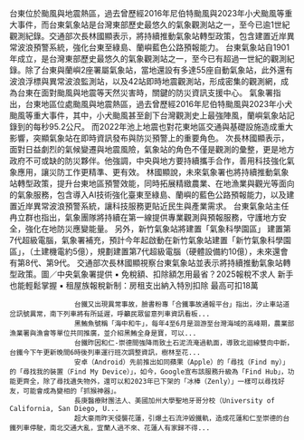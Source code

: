 台東位於颱風與地震熱區，過去曾歷經2016年尼伯特颱風與2023年小犬颱風等重大事件，而台東氣象站是台灣東部歷史最悠久的氣象觀測站之一，至今已逾1世紀觀測紀錄。交通部次長林國顯表示，將持續推動氣象站轉型政策，包含建置近岸異常波浪預警系統，強化台東至綠島、蘭嶼藍色公路預報能力。
台東氣象站自1901年成立，是台灣東部歷史最悠久的氣象觀測站之一，至今已有超過一世紀的觀測紀錄。除了台東與蘭嶼2座署屬氣象站，當地還設有多達55座自動氣象站，此外還有波浪浮標與異常波浪監測站，以及42站即時地震觀測站，形成密集的觀測網，成為台東在面對颱風與地震等天然災害時，關鍵的防災資訊支援中心。
氣象署指出，台東地區位處颱風與地震熱區，過去曾歷經2016年尼伯特颱風與2023年小犬颱風等重大事件，其中，小犬颱風甚至創下台灣觀測史上最強陣風，蘭嶼氣象站記錄到的每秒95.2公尺。
而2022年池上地震也對花東地區交通與基礎設施造成重大影響，突顯氣象站在即時資訊發布與防災預警上的重要角色。
次長林國顯表示，面對日益劇烈的氣候變遷與地震風險，氣象站的角色不僅是觀測的彙整，更是地方政府不可或缺的防災夥伴。他強調，中央與地方要持續攜手合作，善用科技強化氣象應用，讓災防工作更精準、更有效。
林國顯說，未來氣象署也將持續推動氣象站轉型政策，提升台東地區預警效能，同時拓展精緻農業、在地漁業與觀光等面向的氣象服務，包含導入AI技術強化臺東至綠島、蘭嶼的藍色公路預報能力，以及建置近岸異常波浪預警系統，讓科技服務更貼近民生與產業需求。
台東氣象站主任冉立群也指出，氣象團隊將持續在第一線提供專業觀測與預報服務，守護地方安全，強化在地防災應變能量。
另外，新竹氣象站將建置「氣象科學園區」 建置第7代超級電腦，氣象署補充，預計今年起啟動在新竹氣象站建置「新竹氣象科學園區」，（土建機電約5億），規劃建置第7代超級電腦（硬體設備約10億），未來還會有第8代、第9代。
交通部次長林國顯視察台東氣象站並表示將持續推動氣象站轉型政策。圖／中央氣象署提供
 ▪ 免稅額、扣除額怎用最省？2025報稅不求人 新手也能輕鬆掌握
 ▪ 租屋族報稅新制：房租支出納入特別扣除 最高可扣18萬

                    台鐵又出現異常事故，臉書粉專「合鐵事故通報平台」指出，汐止車站道岔訊號異常，南下列車將有所延遲，呼籲民眾留意列車資訊看板...                  
                    黑鮪魚號稱「海中和牛」，每年4至6月是洄游至台灣海域的高峰期，農業部漁業署與漁會等單位共同推廣，並介紹黑鮪全身是寶，可以...                  
                    台鐵昨因和仁-崇德間強降雨致土石泥流淹過軌面，導致北迴線雙向中斷，台鐵今下午更新晚間6時後列車運行班次調整資訊，樹林至花...                  
                    安卓（Android）先前推出如同蘋果（Apple）的「尋找（Find my）」 的「尋找我的裝置（Find My Device）」，如今，Google宣布該服務升級為「Find Hub」，功能更齊全，除了尋找遺失物外，還可以和2023年已下架的「冰棒（Zenly）」一樣可以尋找好友，可能會成為變相的「抓猴神器」。                  
                    長庚醫療財團法人、美國加州大學聖地牙哥分校（University of California, San Diego, U...                  
                    超大豪雨昨天侵襲花蓮，引爆土石流沖毀鐵軌，造成花蓮和仁至崇德的台鐵列車停駛，南北交通大亂，宜蘭人過不來、花蓮人有家歸不得...                  